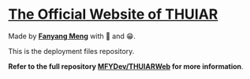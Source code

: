 # [The Official Website of THUIAR](https://thuiar.github.io)

Made by **[Fanyang Meng](https://github.com/MFYDev)** with 💖 and 😁.

This is the deployment files repository. 

**Refer to the full repository [MFYDev/THUIARWeb](https://github.com/MFYDev/THUIARWeb) for more information**.
